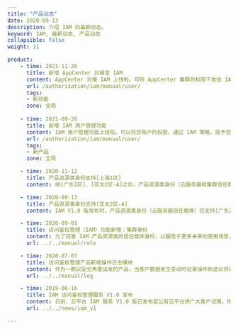 ```yaml
---
title: "产品动态"
date: 2020-09-13
description: 介绍 IAM 的最新动态。
keyword: IAM, 最新动态, 产品动态
collapsible: false
weight: 11

product:
    - time: 2021-11-26
      title: 新增 AppCenter 对接至 IAM
      content: AppCenter 对接 IAM 上线啦。可将 AppCenter 集群的权限下发给 IAM 用户与身份，进行AppCenter 集群的管理与维护。<br>欢迎大家前来体验！
      url: /authorization/iam/manual/user/
      tags:
      - 新功能
      zone: 全局
      
    - time: 2021-09-26
      title: 新增 IAM 用户管理功能
      content: IAM 用户管理功能上线啦。可以将您账户的权限，通过 IAM 策略，授予您创建的 IAM 用户。同时支持 IAM 用户进行编程访问。<br>欢迎大家前来体验！
      url: /authorization/iam/manual/user/
      tags:
      - 新产品
      zone: 全局

    - time: 2020-11-12
      title: 产品资源类身份支持[上海1区]
      content: 继[广东2区]、[亚太2区-A]之后，产品资源类身份（云服务器和集群信任载体）现已支持[上海1区]啦，以上几个区的云服务器和集群都将可以配置成为产品资源类身份的信任载体资源。<br>欢迎大家前来体验！

    - time: 2020-09-13
      title: 产品资源类身份支持[亚太2区-A]
      content: IAM V1.0 版发布时，产品资源类身份（云服务器信任载体）仅支持[广东2区]的云服务器尝鲜试用。在 IAM 新增集群信任载体后，我们同步支持了[亚太2区-A]的云服务器和集群身份。<br>欢迎大家前来体验！

    - time: 2020-09-01
      title: 访问鉴权管理（IAM）功能新增：集群身份
      content: 为了完善 IAM 产品资源类的信任载体身份，以服务于更多未来的使用场景，我们新增支持集群作为[身份信任载体](../../faq/principal)。<br>支持集群资源作为身份信任载体后，和云服务器身份一样，使用者可以创建集群身份并赋予策略权限，然后将已创建好的 AppCenter 集群作为资源添加到该身份。于是，此资源即可通过植入云平台官方 SDK 获得身份上附加的策略所定义的操作权限。<br>未来，云平台将借由 IAM 的此功能特性设计出更便捷的集群应用服务于客户。
      url: ../../manual/role

    - time: 2020-07-07
      title: 访问鉴权管理产品新增操作日志模块
      content: 作为一款以安全角度出发的产品，当客户数据发生变动时记录操作轨迹以供审查和回溯将尤为重要。为了明确告知客户的账户身份何时被创建、修改和代入使用，我们为 IAM 产品新增了操作日志模块。在操作日志面板，系统将按时间倒序记录本账户在 IAM 控制台的每一个操作，例如创建身份、修改身份上的附加策略、更换策略版本等，并针对跨账户身份还跟踪了该身份被切换使用的情况。除此之外，使用者还可通过选择时间区间，或通过 API 指令、资源 ID 等关键词过滤定位到想要跟踪的操作历史。
      url: ../../manual/log

    - time: 2019-06-16
      title: IAM 访问鉴权管理服务 V1.0 发布
      content: 日前，云平台 IAM 服务 V1.0 版已发布至公有云平台供广大客户试用。作为 IAM 服务的第一个版本，我们主要支持身份信任载体、身份管理、策略权限配置、策略管理和策略模拟器等功能。
      url: ../../news/iam_v1

---
```


<!-- 设置上述参数可生成产品动态页  -->
